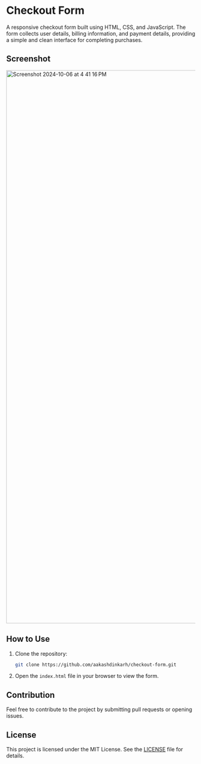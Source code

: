 # Checkout Form

A responsive checkout form built using HTML, CSS, and JavaScript. The form collects user details, billing information, and payment details, providing a simple and clean interface for completing purchases.

## Screenshot
<img width="1470" alt="Screenshot 2024-10-06 at 4 41 16 PM" src="https://github.com/user-attachments/assets/86e44e9b-bb12-4034-8169-5c41d1584e29">

## How to Use

1. Clone the repository:

   ```bash
   git clone https://github.com/aakashdinkarh/checkout-form.git
   ```

2. Open the `index.html` file in your browser to view the form.

## Contribution

Feel free to contribute to the project by submitting pull requests or opening issues.

## License

This project is licensed under the MIT License. See the [LICENSE](LICENSE) file for details.
